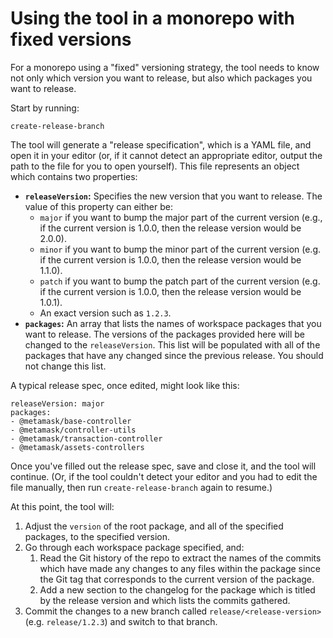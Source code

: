 # Using the tool in a monorepo with fixed versions

For a monorepo using a "fixed" versioning strategy, the tool needs to know not only which version you want to release, but also which packages you want to release.

Start by running:

```
create-release-branch
```

The tool will generate a "release specification", which is a YAML file, and open it in your editor (or, if it cannot detect an appropriate editor, output the path to the file for you to open yourself). This file represents an object which contains two properties:

- **`releaseVersion`:** Specifies the new version that you want to release. The value of this property can either be:
  - `major` if you want to bump the major part of the current version (e.g., if the current version is 1.0.0, then the release version would be 2.0.0).
  - `minor` if you want to bump the minor part of the current version (e.g. if the current version is 1.0.0, then the release version would be 1.1.0).
  - `patch` if you want to bump the patch part of the current version (e.g. if the current version is 1.0.0, then the release version would be 1.0.1).
  - An exact version such as `1.2.3`.
- **`packages`:** An array that lists the names of workspace packages that you want to release. The versions of the packages provided here will be changed to the `releaseVersion`. This list will be populated with all of the packages that have any changed since the previous release. You should not change this list.

A typical release spec, once edited, might look like this:

```
releaseVersion: major
packages:
- @metamask/base-controller
- @metamask/controller-utils
- @metamask/transaction-controller
- @metamask/assets-controllers
```

Once you've filled out the release spec, save and close it, and the tool will continue. (Or, if the tool couldn't detect your editor and you had to edit the file manually, then run `create-release-branch` again to resume.)

At this point, the tool will:

1. Adjust the `version` of the root package, and all of the specified packages, to the specified version.
2. Go through each workspace package specified, and:
   1. Read the Git history of the repo to extract the names of the commits which have made any changes to any files within the package since the Git tag that corresponds to the current version of the package.
   2. Add a new section to the changelog for the package which is titled by the release version and which lists the commits gathered.
3. Commit the changes to a new branch called `release/<release-version>` (e.g. `release/1.2.3`) and switch to that branch.

